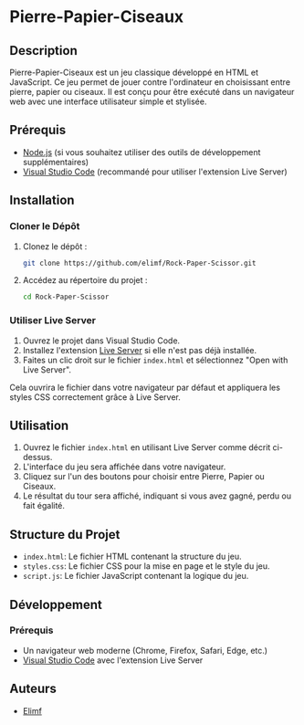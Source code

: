 # Pierre-Papier-Ciseaux

## Description

Pierre-Papier-Ciseaux est un jeu classique développé en HTML et JavaScript. Ce jeu permet de jouer contre l'ordinateur en choisissant entre pierre, papier ou ciseaux. Il est conçu pour être exécuté dans un navigateur web avec une interface utilisateur simple et stylisée.

## Prérequis

- [Node.js](https://nodejs.org/) (si vous souhaitez utiliser des outils de développement supplémentaires)
- [Visual Studio Code](https://code.visualstudio.com/) (recommandé pour utiliser l'extension Live Server)

## Installation

### Cloner le Dépôt

1. Clonez le dépôt :

    ```bash
    git clone https://github.com/elimf/Rock-Paper-Scissor.git
    ```

2. Accédez au répertoire du projet :

    ```bash
    cd Rock-Paper-Scissor
    ```

### Utiliser Live Server

1. Ouvrez le projet dans Visual Studio Code.
2. Installez l'extension [Live Server](https://marketplace.visualstudio.com/items?itemName=ritwickdey.liveserver) si elle n'est pas déjà installée.
3. Faites un clic droit sur le fichier `index.html` et sélectionnez "Open with Live Server".

Cela ouvrira le fichier dans votre navigateur par défaut et appliquera les styles CSS correctement grâce à Live Server.

## Utilisation

1. Ouvrez le fichier `index.html` en utilisant Live Server comme décrit ci-dessus.
2. L'interface du jeu sera affichée dans votre navigateur.
3. Cliquez sur l'un des boutons pour choisir entre Pierre, Papier ou Ciseaux.
4. Le résultat du tour sera affiché, indiquant si vous avez gagné, perdu ou fait égalité.

## Structure du Projet

- `index.html`: Le fichier HTML contenant la structure du jeu.
- `styles.css`: Le fichier CSS pour la mise en page et le style du jeu.
- `script.js`: Le fichier JavaScript contenant la logique du jeu.

## Développement

### Prérequis

- Un navigateur web moderne (Chrome, Firefox, Safari, Edge, etc.)
- [Visual Studio Code](https://code.visualstudio.com/) avec l'extension Live Server


## Auteurs

- [Elimf](https://github.com/elimf)

